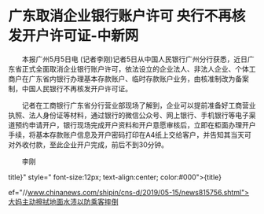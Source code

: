 # 广东取消企业银行账户许可 央行不再核发开户许可证-中新网

　　本报广州5月5日电 (记者李刚)记者5日从中国人民银行广州分行获悉，近日广东省正式全面取消企业银行账户许可，依法设立的企业法人、非法人企业、个体工商户在广东省内银行办理基本存款账户、临时存款账户业务，由核准制改为备案制，中国人民银行不再核发开户许可证。

　　记者在工商银行广东省分行营业部现场了解到，企业可以提前准备好工商营业执照、法人身份证等材料，通过银行的微信公众号、网上银行、手机银行等电子渠道预约申请开户，银行现场完成开户资料和开户意愿审核后，立即在柜面办理开户手续，将基本存款账户信息及开户密码打印在A4纸上交给客户，并告知其当天可对外收付款，至此企业开户完成，前后不到30分钟。

　　李刚

title}" style=" font-size:12px; text-align:center; color:#000">{title}

ef="//www.chinanews.com/shipin/cns-d/2019/05-15/news815756.shtml">大妈主动擦拭地面水渍以防乘客摔倒
